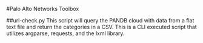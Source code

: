 #Palo Alto Networks Toolbox

##url-check.py
This script will query the PANDB cloud with data from a flat text file and return the
categories in a CSV.  This is a CLI executed script that utilizes argparse, requests,
and the lxml library.